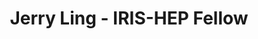 ---
layout: fellow
pagetype: fellow
shortname: JerryLing
permalink: /fellows/JerryLing.html
fellow-name: Jerry Ling
title: Jerry Ling - IRIS-HEP Fellow
active: false
dates:
  start: 2022-06-26
  end: 2022-09-26
photo: /assets/images/team/fellows-2022/Jerry-Ling.jpg
institution: Harvard University
e-mail: jling@g.harvard.edu
project_title: Reading (and possibly writing) RNTuples in Uproot
project_goal: >
  [Uproot](https://github.com/scikit-hep/uproot5#readme) is a Python library that
  reads and writes ROOT files, the file format for nearly all particle physics data.
  RNTuple is a new, fully columnar data format for ROOT, which is intended as the
  eventual replacement for TTree ([paper](https://arxiv.org/abs/2003.07669), [plans](https://indico.jlab.org/event/420/contributions/7701/),
  and [spec](https://github.com/root-project/root/blob/a483a2bc75552301e3347c56898df07b95fe45f9/tree/ntuple/v7/doc/specifications.md).
  Thanks to its columnar structure, data structures of any complexity can be zero-copy
  converted (apart from decompression) into [Awkward Arrays](https://github.com/scikit-hep/awkward#readme).
  In this project, the successful candidate would develop the interface code in Uproot
  to read RNTuple data into Awkward Arrays. If time permits, the candidate may attempt
  to implement RNTuple-writing and RNTuple reading in sister projects in Julia-lang
  as well.
mentors:
- Jim Pivarski - (Princeton)
proposal: /assets/pdf/fellows-2022/xyz-proposal-Jerry-Ling.pdf
presentations:
- title: <Presentation Title
  date: Presentation Date
  url: <Presentation materials link>
  meeting: <Meeting name>
  meetingurl: <Meeting url - indico link, etc.>
  recordingurl: <Recording url> (Optional)
  focus-area: <Focus Area - as>
current_status: >
  A placeholder for status updates
github-username: Moelf
linkedin-profile: https://www.linkedin.com/in/jerrylinghep
focus-area:
challenge-area:
---